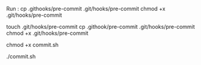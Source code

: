 Run :
cp .githooks/pre-commit .git/hooks/pre-commit
chmod +x .git/hooks/pre-commit

touch .git/hooks/pre-commit
cp .githook/pre-commit .git/hooks/pre-commit
chmod +x .git/hooks/pre-commit

chmod +x commit.sh

./commit.sh

